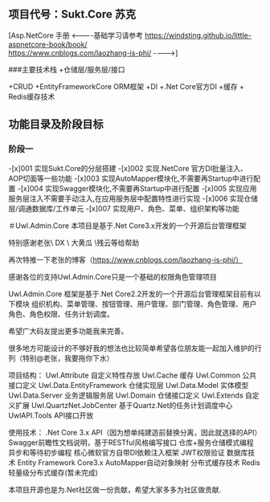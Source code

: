 ## 项目代号：Sukt.Core  苏克
[Asp.NetCore 手册
<----基础学习请参考
https://windsting.github.io/little-aspnetcore-book/book/                   
https://www.cnblogs.com/laozhang-is-phi/
---->]

###主要技术栈
+仓储层/服务层/接口

+CRUD
	+EntityFrameworkCore ORM框架
+DI
	+.Net Core官方DI
+缓存
	+ Redis缓存技术


## 功能目录及阶段目标

### 阶段一
-[x]001 实现Sukt.Core的分层搭建
-[x]002 实现.NetCore 官方DI批量注入、AOP切面等一些功能
-[x]003 实现AutoMapper模块化,不需要再Startup中进行配置
-[x]004 实现Swagger模块化,不需要再Startup中进行配置
-[x]005 实现应用服务层注入不需要手动注入,在应用服务层中配置特性进行实现
-[x]006 实现仓储层/调通数据库/工作单元
-[x]007 实现用户、角色、菜单、组织架构等功能







＃Uwl.Admin.Core
本项目是基于.Net Core3.x开发的一个开源后台管理框架

特别感谢老张\ DX \ 大黄瓜 \残云等给帮助

再次特推一下老张的博客（https://www.cnblogs.com/laozhang-is-phi/）

感谢各位的支持Uwl.Admin.Core只是一个基础的权限角色管理项目

Uwl.Admin.Core 框架是基于.Net Core2.2开发的一个开源后台管理框架目前有以下模块
组织机构、菜单管理、按钮管理、用户管理、部门管理、角色管理、用户角色、角色权限、任务计划调度。

希望广大码友提出更多功能我来完善。

很多地方可能设计的不够好我的想法也比较简单希望各位朋友能一起加入维护的行列（特别@老张，我要拖你下水）

项目结构：
 Uwl.Attribute               自定义特性存放
 Uwl.Cache                   缓存
 Uwl.Common                  公共接口定义
 Uwl.Data.EntityFramework    仓储实现层
 Uwl.Data.Model              实体模型
 Uwl.Data.Server             业务逻辑服务层
 Uwl.Domain                  仓储接口定义
 Uwl.Extends                 自定义扩展
 Uwl.QuartzNet.JobCenter     基于Quartz.Net的任务计划调度中心
 UwlAPI.Tools                API接口开放
 
使用技术：
  .Net Core 3.x API（因为想单纯建造前替换分离，因此就选择的API）
  Swagger前瞻性文档说明，基于RESTful风格编写接口
  仓库+服务仓储模式编程
  异步和等待初步编程
  核心微软官方自带DI依赖注入框架
  JWT权限验证
数据库技术
  Entity Framework Core3.x
  AutoMapper自动对象映射
分布式缓存技术
  Redis轻量级分布式缓存(暂未完成)

本项目开源也是为.Net社区做一份贡献，希望大家多多为社区做贡献.
 
